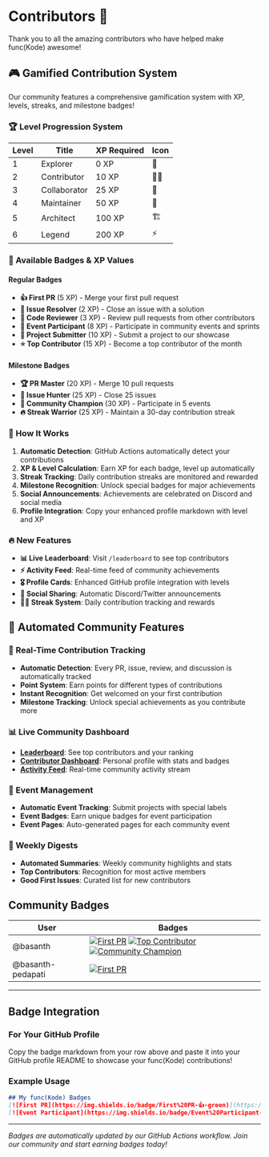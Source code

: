 # Contributors 🎉

Thank you to all the amazing contributors who have helped make func(Kode) awesome!

## 🎮 Gamified Contribution System

Our community features a comprehensive gamification system with XP, levels, streaks, and milestone badges!

### 🏆 Level Progression System

| Level | Title | XP Required | Icon |
|-------|-------|-------------|------|
| 1 | Explorer | 0 XP | 🌱 |
| 2 | Contributor | 10 XP | 👨‍💻 |
| 3 | Collaborator | 25 XP | 🤝 |
| 4 | Maintainer | 50 XP | 🔧 |
| 5 | Architect | 100 XP | 🏗️ |
| 6 | Legend | 200 XP | ⚡ |

### 🏅 Available Badges & XP Values

#### Regular Badges
- **👍 First PR** (5 XP) - Merge your first pull request
- **🔧 Issue Resolver** (2 XP) - Close an issue with a solution
- **👀 Code Reviewer** (3 XP) - Review pull requests from other contributors
- **🎉 Event Participant** (8 XP) - Participate in community events and sprints
- **🚀 Project Submitter** (10 XP) - Submit a project to our showcase
- **⭐ Top Contributor** (15 XP) - Become a top contributor of the month

#### Milestone Badges
- **🏆 PR Master** (20 XP) - Merge 10 pull requests
- **🎯 Issue Hunter** (25 XP) - Close 25 issues
- **👑 Community Champion** (30 XP) - Participate in 5 events
- **🔥 Streak Warrior** (25 XP) - Maintain a 30-day contribution streak

### 🎯 How It Works

1. **Automatic Detection**: GitHub Actions automatically detect your contributions
2. **XP & Level Calculation**: Earn XP for each badge, level up automatically
3. **Streak Tracking**: Daily contribution streaks are monitored and rewarded
4. **Milestone Recognition**: Unlock special badges for major achievements
5. **Social Announcements**: Achievements are celebrated on Discord and social media
6. **Profile Integration**: Copy your enhanced profile markdown with level and XP

### 🔥 New Features

- **📊 Live Leaderboard**: Visit `/leaderboard` to see top contributors
- **⚡ Activity Feed**: Real-time feed of community achievements
- **🎖️ Profile Cards**: Enhanced GitHub profile integration with levels
- **📱 Social Sharing**: Automatic Discord/Twitter announcements
- **🏃‍♂️ Streak System**: Daily contribution tracking and rewards

## 🤖 Automated Community Features

### 🎯 Real-Time Contribution Tracking
- **Automatic Detection**: Every PR, issue, review, and discussion is automatically tracked
- **Point System**: Earn points for different types of contributions
- **Instant Recognition**: Get welcomed on your first contribution
- **Milestone Tracking**: Unlock special achievements as you contribute more

### 📊 Live Community Dashboard
- **[Leaderboard](/leaderboard)**: See top contributors and your ranking
- **[Contributor Dashboard](/contributor-dashboard)**: Personal profile with stats and badges
- **[Activity Feed](/api/activity-feed)**: Real-time community activity stream

### 🎪 Event Management
- **Automatic Event Tracking**: Submit projects with special labels
- **Event Badges**: Earn unique badges for event participation
- **Event Pages**: Auto-generated pages for each community event

### 📰 Weekly Digests
- **Automated Summaries**: Weekly community highlights and stats
- **Top Contributors**: Recognition for most active members
- **Good First Issues**: Curated list for new contributors

## Community Badges

| User | Badges |
|------|--------|
| @basanth | [![First PR](https://img.shields.io/badge/First%20PR-👍-green)](https://github.com/func-Kode/site "Merged their first pull request") [![Top Contributor](https://img.shields.io/badge/Top%20Contributor-⭐-gold)](https://github.com/func-Kode/site "Top contributor of the month") [![Community Champion](https://img.shields.io/badge/Community%20Champion-👑-purple)](https://github.com/func-Kode/site "Participated in 5 events") |
| @basanth-pedapati | [![First PR](https://img.shields.io/badge/First%20PR-%F0%9F%91%8D-green)](https://github.com/func-Kode/site/pull/34 "Merged their first pull request") |

---

## Badge Integration

### For Your GitHub Profile

Copy the badge markdown from your row above and paste it into your GitHub profile README to showcase your func(Kode) contributions!

### Example Usage

```markdown
## My func(Kode) Badges
[![First PR](https://img.shields.io/badge/First%20PR-👍-green)](https://github.com/func-Kode/site)
[![Event Participant](https://img.shields.io/badge/Event%20Participant-🎉-orange)](https://github.com/func-Kode/site)
```

---

*Badges are automatically updated by our GitHub Actions workflow. Join our community and start earning badges today!*